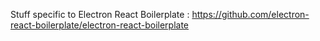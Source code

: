 Stuff specific to Electron React Boilerplate : https://github.com/electron-react-boilerplate/electron-react-boilerplate